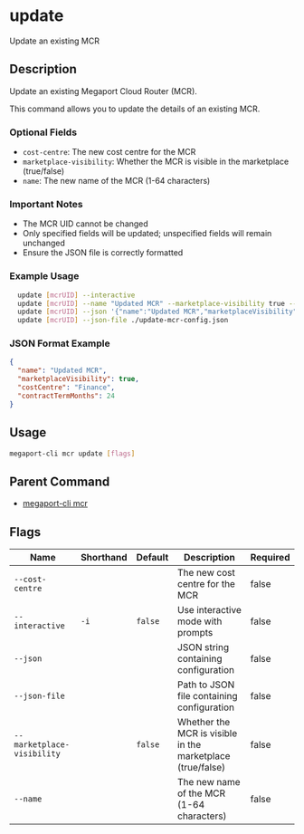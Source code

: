 # update

Update an existing MCR

## Description

Update an existing Megaport Cloud Router (MCR).

This command allows you to update the details of an existing MCR.

### Optional Fields
  - `cost-centre`: The new cost centre for the MCR
  - `marketplace-visibility`: Whether the MCR is visible in the marketplace (true/false)
  - `name`: The new name of the MCR (1-64 characters)

### Important Notes
  - The MCR UID cannot be changed
  - Only specified fields will be updated; unspecified fields will remain unchanged
  - Ensure the JSON file is correctly formatted

### Example Usage

```sh
  update [mcrUID] --interactive
  update [mcrUID] --name "Updated MCR" --marketplace-visibility true --cost-centre "Finance"
  update [mcrUID] --json '{"name":"Updated MCR","marketplaceVisibility":true,"costCentre":"Finance"}'
  update [mcrUID] --json-file ./update-mcr-config.json
```
### JSON Format Example
```json
{
  "name": "Updated MCR",
  "marketplaceVisibility": true,
  "costCentre": "Finance",
  "contractTermMonths": 24
}

```

## Usage

```sh
megaport-cli mcr update [flags]
```


## Parent Command

* [megaport-cli mcr](megaport-cli_mcr.md)


## Flags

| Name | Shorthand | Default | Description | Required |
|------|-----------|---------|-------------|----------|
| `--cost-centre` |  |  | The new cost centre for the MCR | false |
| `--interactive` | `-i` | `false` | Use interactive mode with prompts | false |
| `--json` |  |  | JSON string containing configuration | false |
| `--json-file` |  |  | Path to JSON file containing configuration | false |
| `--marketplace-visibility` |  | `false` | Whether the MCR is visible in the marketplace (true/false) | false |
| `--name` |  |  | The new name of the MCR (1-64 characters) | false |


